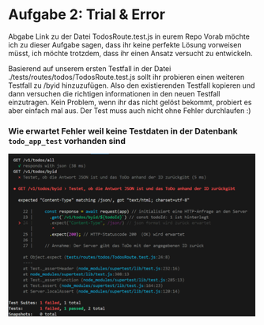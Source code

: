 # Aufgabe 2: Trial & Error
Abgabe Link zu der Datei TodosRoute.test.js in eurem Repo
Vorab möchte ich zu dieser Aufgabe sagen, dass ihr keine perfekte Lösung vorweisen müsst, ich möchte trotzdem, dass ihr einen Ansatz versucht zu entwickeln.

Basierend auf unserem ersten Testfall in der Datei ./tests/routes/todos/TodosRoute.test.js sollt ihr probieren einen weiteren Testfall zu /byid hinzuzufügen. Also den existierenden Testfall kopieren und dann versuchen die richtigen informationen in den neuen Testfall einzutragen. Kein Problem, wenn ihr das nicht gelöst bekommt, probiert es aber einfach mal aus. Der Test muss auch nicht ohne Fehler durchlaufen :) 


### Wie erwartet Fehler weil keine Testdaten in der Datenbank ```todo_app_test``` vorhanden sind

<img src="image.png" alt="Beschreibung des Bildes" style="max-width: 500px;">
